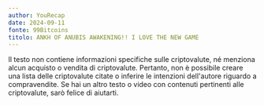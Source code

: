 ```yaml
---
author: YouRecap
date: 2024-09-11
fonte: 99Bitcoins
titolo: ANKH OF ANUBIS AWAKENING!! I LOVE THE NEW GAME
---
```


Il testo non contiene informazioni specifiche sulle criptovalute, né menziona alcun acquisto o vendita di criptovalute. Pertanto, non è possibile creare una lista delle criptovalute citate o inferire le intenzioni dell'autore riguardo a compravendite. Se hai un altro testo o video con contenuti pertinenti alle criptovalute, sarò felice di aiutarti.
